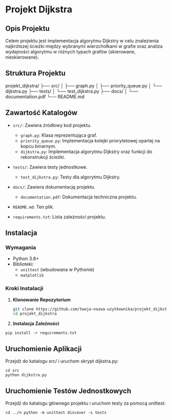 # Projekt Dijkstra

## **Opis Projektu**

Celem projektu jest implementacja algorytmu Dijkstry w celu znalezienia najkrótszej ścieżki między wybranymi wierzchołkami w grafie oraz analiza wydajności algorytmu w różnych typach grafów (skierowane, nieskierowane).

## **Struktura Projektu**

projekt_dijkstra/
├── src/
│   ├── graph.py
│   ├── priority_queue.py
│   └── dijkstra.py
├── tests/
│   └── test_dijkstra.py
├── docs/
│   └── documentation.pdf
└── README.md

## **Zawartość Katalogów**

- `src/`: Zawiera źródłowy kod projektu.
  - `graph.py`: Klasa reprezentująca graf.
  - `priority_queue.py`: Implementacja kolejki priorytetowej opartej na kopcu binarnym.
  - `dijkstra.py`: Implementacja algorytmu Dijkstry oraz funkcji do rekonstrukcji ścieżki.

- `tests/`: Zawiera testy jednostkowe.
  - `test_dijkstra.py`: Testy dla algorytmu Dijkstry.

- `docs/`: Zawiera dokumentację projektu.
  - `documentation.pdf`: Dokumentacja techniczna projektu.

- `README.md`: Ten plik.

- `requirements.txt`: Lista zależności projektu.

## **Instalacja**

### **Wymagania**

- Python 3.8+
- Biblioteki:
  - `unittest` (wbudowana w Pythonie)
  - `matplotlib`

### **Kroki Instalacji**

1. **Klonowanie Repozytorium**

   ```bash
   git clone https://github.com/twoja-nazwa-uzytkownika/projekt_dijkstra.git
   cd projekt_dijkstra
2. **Instalacja Zależności**
```console
pip install -r requirements.txt

```
## **Uruchomienie Aplikacji**

Przejdź do katalogu src/ i uruchom skrypt dijkstra.py:

```console
cd src
python dijkstra.py

```
## **Uruchomienie Testów Jednostkowych**
Przejdź do katalogu głównego projektu i uruchom testy za pomocą unittest:

`cd ../n
python -m unittest discover -s tests
`

